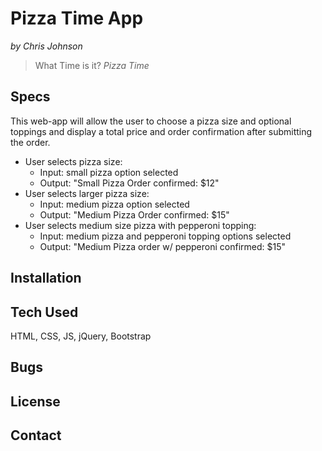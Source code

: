 # Pizza Time App
_by Chris Johnson_  

> What Time is it? _Pizza Time_

## Specs

This web-app will allow the user to choose a pizza size and optional toppings and display a total price and order confirmation after submitting the order.

* User selects pizza size:
    * Input: small pizza option selected
    * Output: "Small Pizza Order confirmed: $12"
* User selects larger pizza size:
    * Input: medium pizza option selected
    * Output: "Medium Pizza Order confirmed: $15"
* User selects medium size pizza with pepperoni topping:
    * Input: medium pizza and pepperoni topping options selected
    * Output: "Medium Pizza order w/ pepperoni confirmed: $15"

## Installation

## Tech Used

HTML, CSS, JS, jQuery, Bootstrap

## Bugs

## License

## Contact

